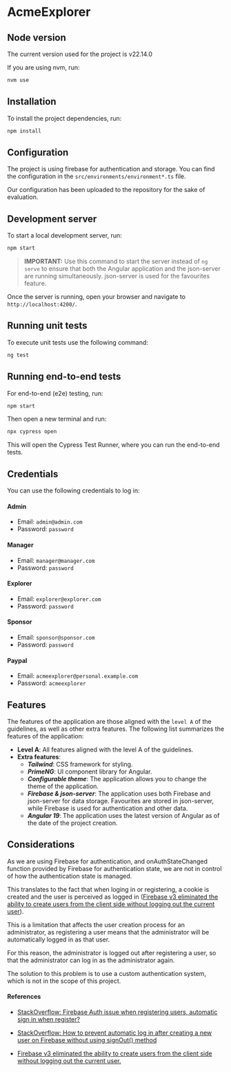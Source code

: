 # AcmeExplorer

## Node version

The current version used for the project is v22.14.0

If you are using nvm, run:

```bash
nvm use
```

## Installation
To install the project dependencies, run:

```bash
npm install
```

## Configuration

The project is using firebase for authentication and storage. You can find the configuration in the `src/environments/environment*.ts` file.

Our configuration has been uploaded to the repository for the sake of evaluation.

## Development server

To start a local development server, run:

```bash
npm start
```

> **IMPORTANT:** 
Use this command to start the server instead of `ng serve` to ensure that both the Angular application and the json-server are running simultaneously. json-server is used for the favourites feature.

Once the server is running, open your browser and navigate to `http://localhost:4200/`.

## Running unit tests

To execute unit tests use the following command:

```bash
ng test
```

## Running end-to-end tests

For end-to-end (e2e) testing, run:

```bash
npm start
```

Then open a new terminal and run:

```bash
npx cypress open
```

This will open the Cypress Test Runner, where you can run the end-to-end tests.

## Credentials

You can use the following credentials to log in:

#### Admin
- Email: `admin@admin.com`
- Password: `password`

#### Manager
- Email: `manager@manager.com`
- Password: `password`

#### Explorer
- Email: `explorer@explorer.com`
- Password: `password`

#### Sponsor
- Email: `sponsor@sponsor.com`
- Password: `password`

#### Paypal
- Email: `acmeexplorer@personal.example.com`
- Password: `acmeexplorer`

## Features

The features of the application are those aligned with the `level A` of the guidelines, as well as other extra features. The following list summarizes the features of the application:
- **Level A**: All features aligned with the level A of the guidelines.
- **Extra features**: 
  - ***Tailwind***: CSS framework for styling.
  - ***PrimeNG***: UI component library for Angular.
  - ***Configurable theme***: The application allows you to change the theme of the application.
  - ***Firebase & json-server***: The application uses both Firebase and json-server for data storage. Favourites are stored in json-server, while Firebase is used for authentication and other data.
  - ***Angular 19***: The application uses the latest version of Angular as of the date of the project creation.

## Considerations

As we are using Firebase for authentication, and onAuthStateChanged function provided by Firebase for authentication state, we are not in control of how the authentication state is managed.

This translates to the fact that when loging in or registering, a cookie is created and the user is perceived as logged in ([Firebase v3 eliminated the ability to create users from the client side without logging out the current user](https://groups.google.com/g/firebase-talk/c/zYatdVy1QfU/m/b-qI7iWeAAAJ)).

This is a limitation that affects the user creation process for an administrator, as registering a user means that the administrator will be automatically logged in as that user.

For this reason, the administrator is logged out after registering a user, so that the administrator can log in as the administrator again.

The solution to this problem is to use a custom authentication system, which is not in the scope of this project.

#### References
- [StackOverflow: Firebase Auth issue when registering users, automatic sign in when register?](https://stackoverflow.com/questions/68296369/firebase-auth-issue-when-registering-users-automatic-sign-in-when-register)

- [StackOverflow: How to prevent automatic log in after creating a new user on Firebase without using signOut() method](https://stackoverflow.com/questions/76818228/how-to-prevent-automatic-log-in-after-creating-a-new-user-on-firebase-without-us)

- [Firebase v3 eliminated the ability to create users from the client side without logging out the current user.](https://groups.google.com/g/firebase-talk/c/zYatdVy1QfU/m/b-qI7iWeAAAJ)
